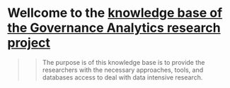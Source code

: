 
# Wellcome to the [knowledge base of the Governance Analytics research project](https://www.governanceanalytics.org/knowledge-base/)

>> The purpose is of this knowledge base is to provide the researchers with the necessary approaches, tools, and databases access to deal with data intensive research.
